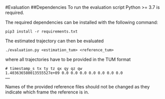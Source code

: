 #Evaluation
##Dependencies
To run the evaluation script Python >= 3.7 is required.

The required dependencies can be installed with the following command:
```
pip3 install -r requirements.txt
```
The estimated trajectory can then be evaluated

```
./evaluation.py <estimation_tum> <reference_tum>
```
where all trajectories have to be provided in the TUM format 
```
# timestamp_s tx ty tz qx qy qz qw
1.403636580013555527e+09 0.0 0.0 0.0 0.0 0.0 0.0 0.0
…… 
```
Names of the provided reference files should not be changed as they indicate which frame the reference is in.